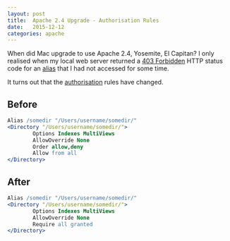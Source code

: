 ```yaml
---
layout: post
title:  Apache 2.4 Upgrade - Authorisation Rules
date:   2015-12-12
categories: apache
---
```


When did Mac upgrade to use Apache 2.4, Yosemite, El Capitan? I only realised when my local web server returned a [403 Forbidden](https://en.wikipedia.org/wiki/HTTP_403) HTTP status code for an [alias](https://httpd.apache.org/docs/2.2/mod/mod_alias.html#alias) that I had not accessed for some time.

It turns out that the [authorisation](http://httpd.apache.org/docs/trunk/upgrading.html) rules have changed.

## Before

```apache
Alias /somedir "/Users/username/somedir/"
<Directory "/Users/username/somedir/">
        Options Indexes MultiViews
        AllowOverride None
        Order allow,deny
        Allow from all
</Directory>
```

## After

```apache
Alias /somedir "/Users/username/somedir/"
<Directory "/Users/username/somedir/">
        Options Indexes MultiViews
        AllowOverride None
        Require all granted
</Directory>
```

